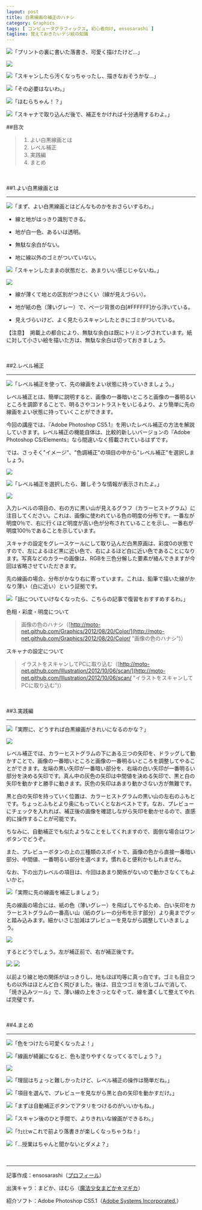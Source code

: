```yaml
---
layout: post
title: 白黒線画の補正のハナシ
category: Graphics
tags: [ コンピュータグラフィックス, 初心者向け, ensosarashi ]
tagline: 覚えておきたいデジ絵の知識
---
```


[homu_n]: http://cloud.github.com/downloads/ensosarashi/Icon/homu_n.png
[mado_n]: http://cloud.github.com/downloads/ensosarashi/Icon/mado_n.png

[levels_step1]: http://cloud.github.com/downloads/moto-net/moto-net.github.com/levels_step1.jpg

![][mado_n]「プリントの裏に書いた落書き、可愛く描けたけど…」

![][levels_step1]

![][mado_n]「スキャンしたら汚くなっちゃったし、描きなおそうかな…」

![][homu_n]「その必要はないわ。」

![][mado_n]「ほむらちゃん！？」

![][homu_n]「スキャナで取り込んだ後で、補正をかければ十分通用するわよ。」

##目次

>1. よい白黒線画とは
>2. レベル補正
>3. 実践編
>4. まとめ

　

##1.よい白黒線画とは

----------

![][homu_n]「まず、よい白黒線画とはどんなものかをおさらいするわ。」

- 線と地がはっきり識別できる。

- 地が白一色、あるいは透明。

- 無駄な余白がない。

- 地に線以外のゴミがついていない。

![][mado_n]「スキャンしたままの状態だと、あまりいい感じじゃないね。」

![][levels_step1]

- 線が薄くて地との区別がつきにくい（線が見えづらい）。

- 地が紙の色（薄いグレー）で、ページ背景の白[#FFFFFF]から浮いている。

- 見えづらいけど、よく見たらスキャンしたときにゴミがついている。

【注意】　掲載上の都合により、無駄な余白は既にトリミングされています。紙に対して小さい絵を描いた方は、無駄な余白は切っておきましょう。

　

##2.レベル補正

----------

![][homu_n]「レベル補正を使って、先の線画をよい状態に持っていきましょう。」

レベル補正とは、簡単に説明すると、画像の一番暗いところと画像の一番明るいところを調節することで、明るさやコントラストをいじるより、より簡単に先の線画をよい状態に持っていくことができます。

今回の講座では、『Adobe Photoshop CS5.1』を用いたレベル補正の方法を解説していきます。レベル補正の機能自体は、比較的新しいバージョンの『Adobe Photoshop CS/Elements』なら間違いなく搭載されているはずです。

では、さっそく"イメージ"、"色調補正"の項目の中から"レベル補正"を選択しましょう。

![](http://cloud.github.com/downloads/moto-net/moto-net.github.com/levels_mode.png)

![][mado_n]「レベル補正を選択したら、難しそうな情報が表示されたよ。」

![](http://cloud.github.com/downloads/moto-net/moto-net.github.com/levels_navi1.png)

入力レベルの項目の、右の方に黒い山が見えるグラフ（カラーヒストグラム）に注目してください。これは、画像に使われている色の明度の分布です。一番左が明度0％で、右に行くほど明度が高い色が分布されていることを示し、一番右が明度100％であることを示しています。

スキャナの設定をグレースケールにして取り込んだ白黒原画は、彩度0の状態ですので、左によるほど黒に近い色で、右によるほど白に近い色であることになります。写真などのカラーの画像は、RGBを三色分解した要素が絡んできますが今回は省略させていただきます。

先の線画の場合、分布がかなり右に寄っています。これは、鉛筆で描いた線がかなり薄い（白に近い）という証拠です。

![][homu_n]「話についていけなくなったら、こちらの記事で復習をおすすめするわ。」


色相・彩度・明度について

>画像の色のハナシ（[http://moto-net.github.com/Graphics/2012/08/20/Color/](http://moto-net.github.com/Graphics/2012/08/20/Color/ "画像の色のハナシ")）

スキャナの設定について

>イラストをスキャンしてPCに取り込む（[http://moto-net.github.com/Illustration/2012/10/06/scan/](http://moto-net.github.com/Illustration/2012/10/06/scan/ "イラストをスキャンしてPCに取り込む")）

　

##3.実践編

----------

![][mado_n]「実際に、どうすれば白黒線画がきれいになるのかな？」

![](http://cloud.github.com/downloads/moto-net/moto-net.github.com/levels_navi2.png)

レベル補正では、カラーヒストグラムの下にある三つの矢印を、ドラッグして動かすことで、画像の一番暗いところと画像の一番明るいところを調整してやることができます。左端の黒い矢印が一番暗い部分を、右端の白い矢印が一番明るい部分を決める矢印です。真ん中の灰色の矢印は中間値を決める矢印で、黒と白の矢印を動かすと勝手に動きます。灰色の矢印はあまり動かさない方が無難です。

黒と白の矢印を持っていく位置は、カラーヒストグラムの黒い山の左右のふもとです。ちょっとふもとより奥にもっていくとなおベストです。なお、プレビューにチェックを入れれば、補正後の画像を確認しながら矢印を動かせるので、直感的に操作することが可能です。

ちなみに、自動補正でも似たようなことをしてくれますので、面倒な場合はワンボタンでどうぞ。

また、プレビューボタンの上の三種類のスポイトで、画像の色から直接一番暗い部分、中間値、一番明るい部分を選べます。慣れると便利かもしれません。

なお、下の出力レベルの項目は、今回はあまり関係がないので動かさなくてもよいかと。

![][homu_n]「実際に先の線画を補正しましょう」

先の線画の場合には、紙の色（薄いグレー）を飛ばしてやるため、白い矢印をカラーヒストグラムの一番高い山（紙のグレーの分布を示す部分）より奥までグッと踏み込みます。細かいさじ加減はプレビューを見ながら調整していきましょう。

![](http://cloud.github.com/downloads/moto-net/moto-net.github.com/levels_navi3.png)

するとどうでしょう。左が補正前で、右が補正後です。

![][levels_step1]
![](http://cloud.github.com/downloads/moto-net/moto-net.github.com/levels_step2.jpg)

以前より線と地の関係がはっきりし、地もほぼ均等に真っ白です。ゴミも目立つもの以外はほとんど白く飛びました。後は、目立つゴミを消しゴムで消して、「焼き込みツール」で、薄い線の上をさっとなぞって、線を濃くして整えてやれば完璧です。

　

##4.まとめ

----------

![][mado_n]「色をつけたら可愛くなったよ！」

![][homu_n]「線画が綺麗になると、色も塗りやすくなってくるでしょう？」

![](http://cloud.github.com/downloads/moto-net/moto-net.github.com/levels_step3.jpg)

![][mado_n]「理屈はちょっと難しかったけど、レベル補正の操作は簡単だね。」

![][homu_n]「項目を選んで、プレビューを見ながら黒と白の矢印を動かすだけ。」

![][mado_n]「まずは自動補正ボタンでアタリをつけるのがいいかもね。」

![][homu_n]「スキャン後のひと手間で、よりきれいな線画ができるわ。」

![][mado_n]「ｳｪﾋﾋwこれで前より落書きが楽しくなっちゃうね！」

![][homu_n]「…授業はちゃんと聞かないとダメよ？」

　

----------

記事作成：ensosarashi（[プロフィール](http://coderwall.com/ensosarashi)）

出演キャラ：まどか、ほむら（[魔法少女まどか☆マギカ](http://www.madoka-magica.com/)）

紹介ソフト：Adobe Photoshop CS5.1（[Adobe Systems Incorporated.](http://www.adobe.com/jp/)）